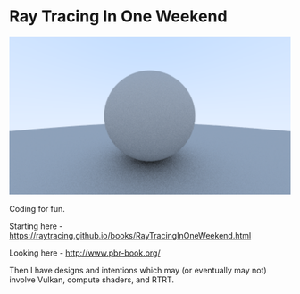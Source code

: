 # Ray Tracing In One Weekend

<img src="project/windows/image.png" width="800">

Coding for fun.

Starting here - https://raytracing.github.io/books/RayTracingInOneWeekend.html

Looking here - http://www.pbr-book.org/

Then I have designs and intentions which may (or eventually may not) involve Vulkan, compute shaders, and RTRT.
